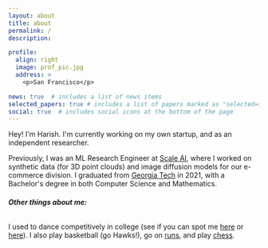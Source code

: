 ```yaml
---
layout: about
title: about
permalink: /
description:

profile:
  align: right
  image: prof_pic.jpg
  address: >
    <p>San Francisco</p>

news: true  # includes a list of news items
selected_papers: true # includes a list of papers marked as "selected={true}"
social: true  # includes social icons at the bottom of the page
---
```

Hey! I'm Harish. I'm currently working on my own startup, and as an independent researcher.

Previously, I was an ML Research Engineer at [Scale AI](http://www.scale.com), where I worked on synthetic data (for 3D point clouds) and image diffusion models for our e-commerce division. I graduated from [Georgia Tech](http://gatech.edu) in 2021, with a Bachelor's degree in both Computer Science and Mathematics.



###### **Other things about me:**
I used to dance competitively in college (see if you can spot me [here](https://www.youtube.com/watch?v=oGEAmH5qomw&ab_channel=BollywoodAmerica) or [here](https://youtu.be/Uuc4cUT08yM?t=390)). I also play basketball (go Hawks!), go on [runs](https://www.strava.com/athletes/6201649), and play [chess](https://www.chess.com/member/chandhoo).

